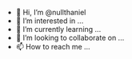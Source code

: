 - 👋 Hi, I’m @nullthaniel
- 👀 I’m interested in ...
- 🌱 I’m currently learning ...
- 💞️ I’m looking to collaborate on ...
- 📫 How to reach me ...

<!---
nullthaniel/nullthaniel is a ✨ special ✨ repository because its `README.md` (this file) appears on your GitHub profile.
You can click the Preview link to take a look at your changes.
--->
